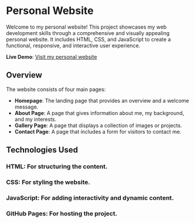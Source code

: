 # Personal Website

Welcome to my personal website! This project showcases my web development skills through a comprehensive and visually appealing personal website. It includes HTML, CSS, and JavaScript to create a functional, responsive, and interactive user experience.

**Live Demo**: [Visit my personal website](https://razan9121.github.io/personalWeb/index.html)

## Overview

The website consists of four main pages:
- **Homepage**: The landing page that provides an overview and a welcome message.
- **About Page**: A page that gives information about me, my background, and my interests.
- **Gallery Page**: A page that displays a collection of images or projects.
- **Contact Page**: A page that includes a form for visitors to contact me.

## Technologies Used

### HTML: For structuring the content.
### CSS: For styling the website.
### JavaScript: For adding interactivity and dynamic content.
### GitHub Pages: For hosting the project.
